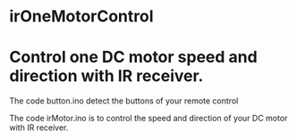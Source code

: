 # irOneMotorControl
<h1>Control one DC motor speed and direction with IR receiver.</h1>

<p1>The code button.ino detect the buttons of your remote control</p1>

<p2>The code irMotor.ino is to control the speed and direction of your DC motor with IR receiver. </p2>
  
  


